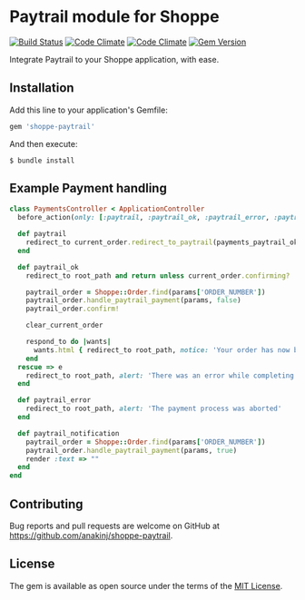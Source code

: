# Paytrail module for Shoppe

[![Build Status](https://travis-ci.org/anakinj/shoppe-paytrail.svg?branch=master)](https://travis-ci.org/anakinj/shoppe-paytrail) [![Code Climate](https://codeclimate.com/github/anakinj/shoppe-paytrail/badges/gpa.svg)](https://codeclimate.com/github/anakinj/shoppe-paytrail) [![Code Climate](https://codeclimate.com/github/anakinj/shoppe-paytrail/badges/gpa.svg)](https://codeclimate.com/github/anakinj/shoppe-paytrail) [![Gem Version](https://badge.fury.io/rb/shoppe-paytrail.svg)](https://badge.fury.io/rb/shoppe-paytrail)

Integrate Paytrail to your Shoppe application, with ease.

## Installation

Add this line to your application's Gemfile:

```ruby
gem 'shoppe-paytrail'
```

And then execute:

    $ bundle install

## Example Payment handling

````ruby
class PaymentsController < ApplicationController
  before_action(only: [:paytrail, :paytrail_ok, :paytrail_error, :paytrail_notification]) { Shoppe::Paytrail.configure }

  def paytrail
    redirect_to current_order.redirect_to_paytrail(payments_paytrail_ok_url, payments_paytrail_error_url, payments_paytrail_notification_url)
  end

  def paytrail_ok
    redirect_to root_path and return unless current_order.confirming?

    paytrail_order = Shoppe::Order.find(params['ORDER_NUMBER'])
    paytrail_order.handle_paytrail_payment(params, false)
    paytrail_order.confirm!

    clear_current_order

    respond_to do |wants|
      wants.html { redirect_to root_path, notice: 'Your order has now been completed!' }
    end
  rescue => e
    redirect_to root_path, alert: 'There was an error while completing the payment'
  end

  def paytrail_error
    redirect_to root_path, alert: 'The payment process was aborted'
  end

  def paytrail_notification
    paytrail_order = Shoppe::Order.find(params['ORDER_NUMBER'])
    paytrail_order.handle_paytrail_payment(params, true)
    render :text => ""
  end
end
````

## Contributing

Bug reports and pull requests are welcome on GitHub at https://github.com/anakinj/shoppe-paytrail.


## License

The gem is available as open source under the terms of the [MIT License](http://opensource.org/licenses/MIT).

